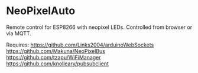 # NeoPixelAuto

Remote control for ESP8266 with neopixel LEDs.
Controlled from browser or via MQTT.

Requires:
https://github.com/Links2004/arduinoWebSockets
https://github.com/Makuna/NeoPixelBus
https://github.com/tzapu/WiFiManager
https://github.com/knolleary/pubsubclient

